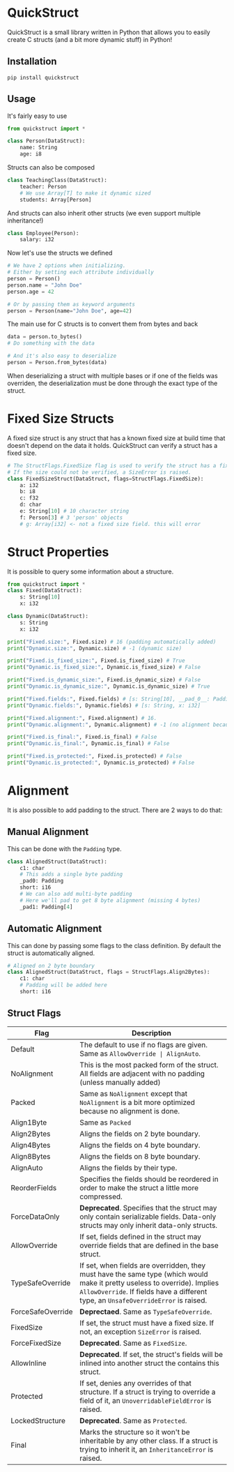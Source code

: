 # QuickStruct

QuickStruct is a small library written in Python that allows you to
easily create C structs (and a bit more dynamic stuff) in Python!

## Installation
```
pip install quickstruct
```

## Usage

It's fairly easy to use
```py
from quickstruct import *

class Person(DataStruct):
    name: String
    age: i8
```

Structs can also be composed

```py
class TeachingClass(DataStruct):
    teacher: Person
    # We use Array[T] to make it dynamic sized
    students: Array[Person]
```

And structs can also inherit other structs
(we even support multiple inheritance!)
```py
class Employee(Person):
    salary: i32
```


Now let's use the structs we defined
```py
# We have 2 options when initializing.
# Either by setting each attribute individually
person = Person()
person.name = "John Doe"
person.age = 42

# Or by passing them as keyword arguments
person = Person(name="John Doe", age=42)
```


The main use for C structs is to convert them from bytes and back
```py
data = person.to_bytes()
# Do something with the data

# And it's also easy to deserialize
person = Person.from_bytes(data)
```


When deserializing a struct with multiple bases or if one of the fields was overriden, 
the deserialization must be done through the exact type of the struct.


# Fixed Size Structs
A fixed size struct is any struct that has a known fixed size at build time that doesn't depend on the 
data it holds. QuickStruct can verify a struct has a fixed size.
```py
# The StructFlags.FixedSize flag is used to verify the struct has a fixed size.
# If the size could not be verified, a SizeError is raised.
class FixedSizeStruct(DataStruct, flags=StructFlags.FixedSize):
    a: i32
    b: i8
    c: f32
    d: char
    e: String[10] # 10 character string
    f: Person[3] # 3 'person' objects
    # g: Array[i32] <- not a fixed size field. this will error
```

# Struct Properties
It is possible to query some information about a structure.
```py
from quickstruct import *
class Fixed(DataStruct):
    s: String[10]
    x: i32

class Dynamic(DataStruct):
    s: String
    x: i32

print("Fixed.size:", Fixed.size) # 16 (padding automatically added)
print("Dynamic.size:", Dynamic.size) # -1 (dynamic size)

print("Fixed.is_fixed_size:", Fixed.is_fixed_size) # True
print("Dynamic.is_fixed_size:", Dynamic.is_fixed_size) # False

print("Fixed.is_dynamic_size:", Fixed.is_dynamic_size) # False
print("Dynamic.is_dynamic_size:", Dynamic.is_dynamic_size) # True

print("Fixed.fields:", Fixed.fields) # [s: String[10], __pad_0__: Padding(2), x: i32]
print("Dynamic.fields:", Dynamic.fields) # [s: String, x: i32]

print("Fixed.alignment:", Fixed.alignment) # 16.
print("Dynamic.alignment:", Dynamic.alignment) # -1 (no alignment because dynamic struct can't be aligned).

print("Fixed.is_final:", Fixed.is_final) # False
print("Dynamic.is_final:", Dynamic.is_final) # False

print("Fixed.is_protected:", Fixed.is_protected) # False
print("Dynamic.is_protected:", Dynamic.is_protected) # False
```

# Alignment
It is also possible to add padding to the struct. There are 2 ways to do that:
## Manual Alignment
This can be done with the `Padding` type.
```py
class AlignedStruct(DataStruct):
    c1: char
    # This adds a single byte padding
    _pad0: Padding
    short: i16
    # We can also add multi-byte padding
    # Here we'll pad to get 8 byte alignment (missing 4 bytes)
    _pad1: Padding[4]
```

## Automatic Alignment
This can done by passing some flags to the class definition. By default the struct is automatically aligned.
```py
# Aligned on 2 byte boundary
class AlignedStruct(DataStruct, flags = StructFlags.Align2Bytes):
    c1: char
    # Padding will be added here
    short: i16
```

## Struct Flags
| Flag              | Description                                                                                                                                                                                                      |
|-------------------|------------------------------------------------------------------------------------------------------------------------------------------------------------------------------------------------------------------|
| Default           | The default to use if no flags are given. Same as `AllowOverride \| AlignAuto`.                                                                                                                                  |
| NoAlignment       | This is the most packed form of the struct. All fields are adjacent with no padding (unless manually added)                                                                                                      |
| Packed            | Same as `NoAlignment` except that `NoAlignment` is a bit more optimized because no alignment is done.                                                                                                            |
| Align1Byte        | Same as `Packed`                                                                                                                                                                                                 |
| Align2Bytes       | Aligns the fields on 2 byte boundary.                                                                                                                                                                            |
| Align4Bytes       | Aligns the fields on 4 byte boundary.                                                                                                                                                                            |
| Align8Bytes       | Aligns the fields on 8 byte boundary.                                                                                                                                                                            |
| AlignAuto         | Aligns the fields by their type.                                                                                                                                                                                 |
| ReorderFields     | Specifies the fields should be reordered in order to make the struct a little more compressed.                                                                                                                   |
| ForceDataOnly     | **Deprecated**. Specifies that the struct may only contain serializable fields. Data-only structs may only inherit data-only structs.                                                                            |
| AllowOverride     | If set, fields defined in the struct may override fields that are defined in the base struct.                                                                                                                    |
| TypeSafeOverride  | If set, when fields are overridden, they must have the same type (which would make it pretty useless to override). Implies `AllowOverride`. If fields have a different type, an `UnsafeOverrideError` is raised. |
| ForceSafeOverride | **Deprectaed**. Same as `TypeSafeOverride`.                                                                                                                                                                      |
| FixedSize         | If set, the struct must have a fixed size. If not, an exception `SizeError` is raised.                                                                                                                           |
| ForceFixedSize    | **Deprecated**. Same as `FixedSize`.                                                                                                                                                                             |
| AllowInline       | **Deprecated**. If set, the struct's fields will be inlined into another struct the contains this struct.                                                                                                        |
| Protected         | If set, denies any overrides of that structure. If a struct is trying to override a field of it, an `UnoverridableFieldError` is raised.                                                                         |
| LockedStructure   | **Deprecated**. Same as `Protected`.                                                                                                                                                                             |
| Final             | Marks the structure so it won't be inheritable by any other class. If a struct is trying to inherit it, an `InheritanceError` is raised.                                                                         |
